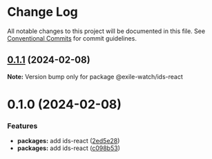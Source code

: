 # Change Log

All notable changes to this project will be documented in this file.
See [Conventional Commits](https://conventionalcommits.org) for commit guidelines.

## [0.1.1](https://github.com/exile-watch/writ/compare/@exile-watch/ids-react@0.1.0...@exile-watch/ids-react@0.1.1) (2024-02-08)

**Note:** Version bump only for package @exile-watch/ids-react





# 0.1.0 (2024-02-08)


### Features

* **packages:** add ids-react ([2ed5e28](https://github.com/exile-watch/writ/commit/2ed5e28df04aff71bfeb23a664a87386edee897a))
* **packages:** add ids-react ([c098b53](https://github.com/exile-watch/writ/commit/c098b53f85121e27b21571fa72cc86f685a32fb7))
